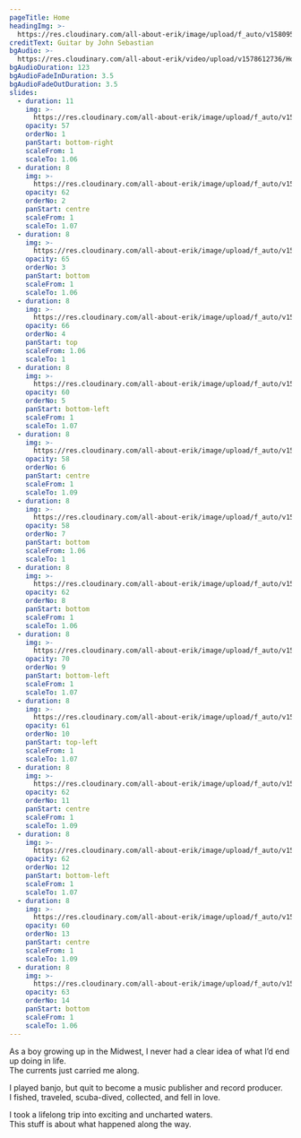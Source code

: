 ```yaml
---
pageTitle: Home
headingImg: >-
  https://res.cloudinary.com/all-about-erik/image/upload/f_auto/v1580951957/Home%20Page/allabouterikwhite4-11-18_kwflva.png
creditText: Guitar by John Sebastian
bgAudio: >-
  https://res.cloudinary.com/all-about-erik/video/upload/v1578612736/Home%20Page/Wildwood_remix_website_long_jxbwkr.mp3
bgAudioDuration: 123
bgAudioFadeInDuration: 3.5
bgAudioFadeOutDuration: 3.5
slides:
  - duration: 11
    img: >-
      https://res.cloudinary.com/all-about-erik/image/upload/f_auto/v1580951957/Home%20Page/slide-1-erik-studio_qhwm8i.jpg
    opacity: 57
    orderNo: 1
    panStart: bottom-right
    scaleFrom: 1
    scaleTo: 1.06
  - duration: 8
    img: >-
      https://res.cloudinary.com/all-about-erik/image/upload/f_auto/v1580951957/Home%20Page/slide-2-fireplacewall-_clq0an.jpg
    opacity: 62
    orderNo: 2
    panStart: centre
    scaleFrom: 1
    scaleTo: 1.07
  - duration: 8
    img: >-
      https://res.cloudinary.com/all-about-erik/image/upload/f_auto/v1580951958/Home%20Page/slide-3-knoblickupper_ss6668.jpg
    opacity: 65
    orderNo: 3
    panStart: bottom
    scaleFrom: 1
    scaleTo: 1.06
  - duration: 8
    img: >-
      https://res.cloudinary.com/all-about-erik/image/upload/f_auto/v1580951957/Home%20Page/slide-4-cubscouts_r8acwp.jpg
    opacity: 66
    orderNo: 4
    panStart: top
    scaleFrom: 1.06
    scaleTo: 1
  - duration: 8
    img: >-
      https://res.cloudinary.com/all-about-erik/image/upload/f_auto/v1580951958/Home%20Page/slide-5-scuba_axv838.jpg
    opacity: 60
    orderNo: 5
    panStart: bottom-left
    scaleFrom: 1
    scaleTo: 1.07
  - duration: 8
    img: >-
      https://res.cloudinary.com/all-about-erik/image/upload/f_auto/v1580951957/Home%20Page/slide-6-s-kimono_kfae3q.jpg
    opacity: 58
    orderNo: 6
    panStart: centre
    scaleFrom: 1
    scaleTo: 1.09
  - duration: 8
    img: >-
      https://res.cloudinary.com/all-about-erik/image/upload/f_auto/v1580951957/Home%20Page/slide-7-m-kimono_vxenpg.jpg
    opacity: 58
    orderNo: 7
    panStart: bottom
    scaleFrom: 1.06
    scaleTo: 1
  - duration: 8
    img: >-
      https://res.cloudinary.com/all-about-erik/image/upload/f_auto/v1580951956/Home%20Page/slide-8-machupicchu_no9vqy.jpg
    opacity: 62
    orderNo: 8
    panStart: bottom
    scaleFrom: 1
    scaleTo: 1.06
  - duration: 8
    img: >-
      https://res.cloudinary.com/all-about-erik/image/upload/f_auto/v1580951956/Home%20Page/slide-9-rollsroyce_iyvxcj.jpg
    opacity: 70
    orderNo: 9
    panStart: bottom-left
    scaleFrom: 1
    scaleTo: 1.07
  - duration: 8
    img: >-
      https://res.cloudinary.com/all-about-erik/image/upload/f_auto/v1580951956/Home%20Page/slide-10-potola_rvqypr.jpg
    opacity: 61
    orderNo: 10
    panStart: top-left
    scaleFrom: 1
    scaleTo: 1.07
  - duration: 8
    img: >-
      https://res.cloudinary.com/all-about-erik/image/upload/f_auto/v1580951956/Home%20Page/slide-11-norman_kg75ur.jpg
    opacity: 62
    orderNo: 11
    panStart: centre
    scaleFrom: 1
    scaleTo: 1.09
  - duration: 8
    img: >-
      https://res.cloudinary.com/all-about-erik/image/upload/f_auto/v1580951957/Home%20Page/slide-12-temple_nd5vkg.jpg
    opacity: 62
    orderNo: 12
    panStart: bottom-left
    scaleFrom: 1
    scaleTo: 1.07
  - duration: 8
    img: >-
      https://res.cloudinary.com/all-about-erik/image/upload/f_auto/v1580951958/Home%20Page/slide-13-fishing_laipsi.jpg
    opacity: 60
    orderNo: 13
    panStart: centre
    scaleFrom: 1
    scaleTo: 1.09
  - duration: 8
    img: >-
      https://res.cloudinary.com/all-about-erik/image/upload/f_auto/v1580951956/Home%20Page/slide-14-spoonful_khyvak.jpg
    opacity: 63
    orderNo: 14
    panStart: bottom
    scaleFrom: 1
    scaleTo: 1.06
---
```

As a boy growing up in the Midwest, I never had a clear idea of what I’d end up doing in life.  <br />The currents just carried me along. 



I played banjo, but quit to become a music publisher and record producer. <br />I fished, traveled, scuba-dived, collected, and fell in love.

I took a lifelong trip into exciting and uncharted waters. <br />This stuff is about what happened along the way.
